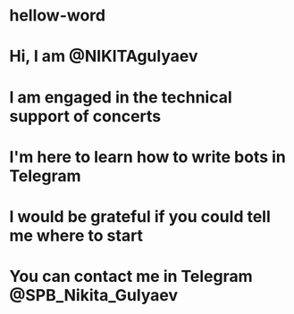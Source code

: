 # hellow-word
# Hi, I am @NIKITAgulyaev
# I am engaged in the technical support of concerts
# I'm here to learn how to write bots in Telegram
# I would be grateful if you could tell me where to start
#  You can contact me in Telegram @SPB_Nikita_Gulyaev
# 
